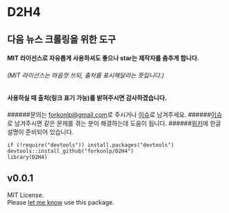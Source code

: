# D2H4

## 다음 뉴스 크롤링을 위한 도구
#### MIT 라이선스로 자유롭게 사용하셔도 좋으나 star는 제작자를 춤추게 합니다.
###### (MIT 라이선스는 마음껏 쓰되, 출처를 표시해달라는 뜻입니다.)
#### 사용하실 때 출처(링크 표기 가능)를 밝혀주시면 감사하겠습니다.
######문의는 [forkonlp@gmail.com](mailto:mrchypark@gmail.com)로 주시거나 [이슈](https://github.com/forkonlp/D2H4/issues/new)로 남겨주세요.
######[이슈](https://github.com/forkonlp/D2H4/issues)로 남겨주시면 같은 문제를 겪는 분이 해결하는데 도움이 됩니다.
######[위키](https://github.com/forkonlp/N2H4/wiki/)에 한글 설명이 준비되어 있습니다.

```
if (!require("devtools")) install.packages("devtools")
devtools::install_github("forkonlp/D2H4")
library(D2H4)
```

## v0.0.1

MIT License.<br>
Please [let me know](mailto:forkonlp@gmail.com) use this package.
